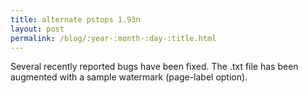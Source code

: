 ```yaml
---
title: alternate pstops 1.93n
layout: post
permalink: /blog/:year-:month-:day-:title.html
---
```


Several recently reported bugs have been fixed.
The .txt file has been augmented with a sample watermark (page-label option).
